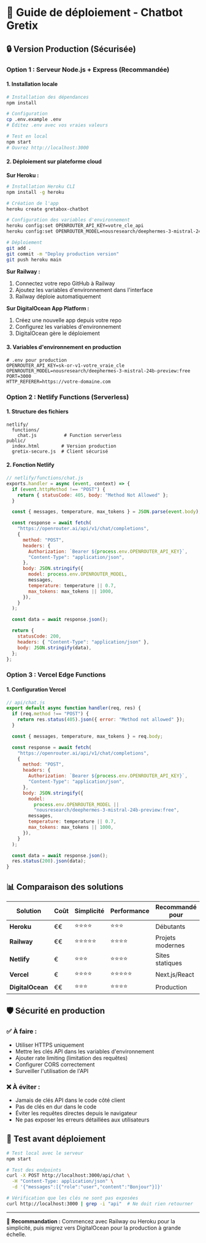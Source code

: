 # 🚀 Guide de déploiement - Chatbot Gretix

## 🔒 Version Production (Sécurisée)

### **Option 1 : Serveur Node.js + Express (Recommandée)**

#### **1. Installation locale**

```bash
# Installation des dépendances
npm install

# Configuration
cp .env.example .env
# Éditez .env avec vos vraies valeurs

# Test en local
npm start
# Ouvrez http://localhost:3000
```

#### **2. Déploiement sur plateforme cloud**

**Sur Heroku :**

```bash
# Installation Heroku CLI
npm install -g heroku

# Création de l'app
heroku create gretabox-chatbot

# Configuration des variables d'environnement
heroku config:set OPENROUTER_API_KEY=votre_cle_api
heroku config:set OPENROUTER_MODEL=nousresearch/deephermes-3-mistral-24b-preview:free

# Déploiement
git add .
git commit -m "Deploy production version"
git push heroku main
```

**Sur Railway :**

1. Connectez votre repo GitHub à Railway
2. Ajoutez les variables d'environnement dans l'interface
3. Railway déploie automatiquement

**Sur DigitalOcean App Platform :**

1. Créez une nouvelle app depuis votre repo
2. Configurez les variables d'environnement
3. DigitalOcean gère le déploiement

#### **3. Variables d'environnement en production**

```env
# .env pour production
OPENROUTER_API_KEY=sk-or-v1-votre_vraie_cle
OPENROUTER_MODEL=nousresearch/deephermes-3-mistral-24b-preview:free
PORT=3000
HTTP_REFERER=https://votre-domaine.com
```

### **Option 2 : Netlify Functions (Serverless)**

#### **1. Structure des fichiers**

```
netlify/
  functions/
    chat.js          # Function serverless
public/
  index.html        # Version production
  gretix-secure.js  # Client sécurisé
```

#### **2. Fonction Netlify**

```javascript
// netlify/functions/chat.js
exports.handler = async (event, context) => {
  if (event.httpMethod !== "POST") {
    return { statusCode: 405, body: "Method Not Allowed" };
  }

  const { messages, temperature, max_tokens } = JSON.parse(event.body);

  const response = await fetch(
    "https://openrouter.ai/api/v1/chat/completions",
    {
      method: "POST",
      headers: {
        Authorization: `Bearer ${process.env.OPENROUTER_API_KEY}`,
        "Content-Type": "application/json",
      },
      body: JSON.stringify({
        model: process.env.OPENROUTER_MODEL,
        messages,
        temperature: temperature || 0.7,
        max_tokens: max_tokens || 1000,
      }),
    }
  );

  const data = await response.json();

  return {
    statusCode: 200,
    headers: { "Content-Type": "application/json" },
    body: JSON.stringify(data),
  };
};
```

### **Option 3 : Vercel Edge Functions**

#### **1. Configuration Vercel**

```javascript
// api/chat.js
export default async function handler(req, res) {
  if (req.method !== "POST") {
    return res.status(405).json({ error: "Method not allowed" });
  }

  const { messages, temperature, max_tokens } = req.body;

  const response = await fetch(
    "https://openrouter.ai/api/v1/chat/completions",
    {
      method: "POST",
      headers: {
        Authorization: `Bearer ${process.env.OPENROUTER_API_KEY}`,
        "Content-Type": "application/json",
      },
      body: JSON.stringify({
        model:
          process.env.OPENROUTER_MODEL ||
          "nousresearch/deephermes-3-mistral-24b-preview:free",
        messages,
        temperature: temperature || 0.7,
        max_tokens: max_tokens || 1000,
      }),
    }
  );

  const data = await response.json();
  res.status(200).json(data);
}
```

## 📊 Comparaison des solutions

| Solution         | Coût | Simplicité | Performance | Recommandé pour  |
| ---------------- | ---- | ---------- | ----------- | ---------------- |
| **Heroku**       | €€   | ⭐⭐⭐⭐   | ⭐⭐⭐      | Débutants        |
| **Railway**      | €€   | ⭐⭐⭐⭐⭐ | ⭐⭐⭐⭐    | Projets modernes |
| **Netlify**      | €    | ⭐⭐⭐     | ⭐⭐⭐⭐    | Sites statiques  |
| **Vercel**       | €    | ⭐⭐⭐⭐   | ⭐⭐⭐⭐⭐  | Next.js/React    |
| **DigitalOcean** | €€   | ⭐⭐⭐     | ⭐⭐⭐⭐    | Production       |

## 🛡️ Sécurité en production

### **✅ À faire :**

- Utiliser HTTPS uniquement
- Mettre les clés API dans les variables d'environnement
- Ajouter rate limiting (limitation des requêtes)
- Configurer CORS correctement
- Surveiller l'utilisation de l'API

### **❌ À éviter :**

- Jamais de clés API dans le code côté client
- Pas de clés en dur dans le code
- Éviter les requêtes directes depuis le navigateur
- Ne pas exposer les erreurs détaillées aux utilisateurs

## 🚦 Test avant déploiement

```bash
# Test local avec le serveur
npm start

# Test des endpoints
curl -X POST http://localhost:3000/api/chat \
  -H "Content-Type: application/json" \
  -d '{"messages":[{"role":"user","content":"Bonjour"}]}'

# Vérification que les clés ne sont pas exposées
curl http://localhost:3000 | grep -i "api"  # Ne doit rien retourner
```

---

🎯 **Recommandation :** Commencez avec Railway ou Heroku pour la simplicité, puis migrez vers DigitalOcean pour la production à grande échelle.
